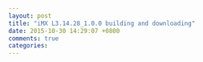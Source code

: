 ```yaml
---
layout: post
title: "iMX L3.14.28_1.0.0 building and downloading"
date: 2015-10-30 14:29:07 +0800
comments: true
categories: 
---
```

